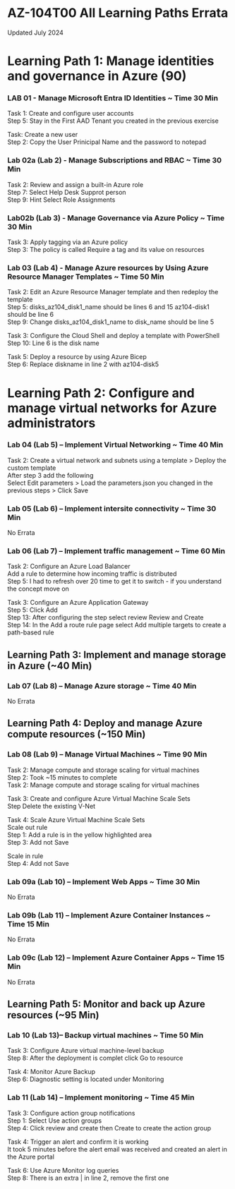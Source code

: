 # AZ-104T00 All Learning Paths Errata

Updated July 2024 <br>
 
# Learning Path 1: Manage identities and governance in Azure (90)

### LAB 01 - Manage Microsoft Entra ID Identities ~ Time 30 Min

Task 1: Create and configure user accounts  <br>
Step 5: Stay in the First AAD Tenant you created in the previous exercise  <br>

Task:  Create a new user  <br>
Step 2:  Copy the User Prinicipal Name and the password to notepad  <br>

### Lab 02a (Lab 2)  - Manage Subscriptions and RBAC ~ Time 30 Min

Task 2: Review and assign a built-in Azure role  <br>
Step 7: Select Help Desk Supprot person  <br>
Step 9: Hint Select Role Assignments  <br>

### Lab02b (Lab 3) - Manage Governance via Azure Policy ~ Time 30 Min

Task 3: Apply tagging via an Azure policy  <br>
Step 3: The policy is called Require a tag and its value on resources  <br>

### Lab 03 (Lab 4) - Manage Azure resources by Using Azure Resource Manager Templates ~ Time 50 Min

Task 2: Edit an Azure Resource Manager template and then redeploy the template  <br>
Step 5: disks_az104_disk1_name should be lines 6 and 15 az104-disk1 should be line 6  <br>
Step 9: Change disks_az104_disk1_name to disk_name should be line 5  <br>

Task 3: Configure the Cloud Shell and deploy a template with PowerShell <br>
Step 10:  Line 6 is the disk name <br>

Task 5: Deploy a resource by using Azure Bicep <br>
Step 6: Replace diskname in line 2 with az104-disk5 <br>

# Learning Path 2: Configure and manage virtual networks for Azure administrators

### Lab 04 (Lab 5) – Implement Virtual Networking ~ Time 40 Min

Task 2: Create a virtual network and subnets using a template > Deploy the custom template <br>
After step 3 add the following <br>
Select Edit parameters > Load the parameters.json you changed in the previous steps > Click Save <br>

### Lab 05 (Lab 6) – Implement intersite connectivity ~ Time 30 Min

No Errata <br>

### Lab 06 (Lab 7) – Implement traffic management ~ Time 60 Min

Task 2: Configure an Azure Load Balancer <br>
Add a rule to determine how incoming traffic is distributed <br>
Step 5:  I had to refresh over 20 time to get it to switch - if you understand the concept move on <br>

Task 3: Configure an Azure Application Gateway <br>
Step 5: Click Add <br>
Step 13: After configuring the step select review Review and Create <br>
Step 14: In the Add a route rule page select Add multiple targets to create a path-based rule <br>

## Learning Path 3: Implement and manage storage in Azure (~40 Min)

### Lab 07 (Lab 8) – Manage Azure storage ~ Time 40 Min

No Errata <br>

## Learning Path 4: Deploy and manage Azure compute resources (~150 Min)

### Lab 08 (Lab 9) – Manage Virtual Machines ~ Time 90 Min

Task 2: Manage compute and storage scaling for virtual machines <br>
Step 2:  Took ~15 minutes to complete  <br>
Task 2: Manage compute and storage scaling for virtual machines <br>

Task 3: Create and configure Azure Virtual Machine Scale Sets <br>
Step Delete the existing V-Net <br>

Task 4: Scale Azure Virtual Machine Scale Sets <br>
Scale out rule <br>
Step 1: Add a rule is in the yellow highlighted area <br>
Step 3: Add not Save <br>

Scale in rule <br>
Step 4: Add not Save <br>

### Lab 09a (Lab 10) – Implement Web Apps​ ~ Time 30 Min

No Errata <br>

### Lab 09b (Lab 11) – Implement Azure Container Instances​ ~ Time 15 Min

No Errata <br>

### Lab 09c (Lab 12) – Implement Azure Container Apps ​~ Time 15 Min

No Errata <br>

## Learning Path 5: Monitor and back up Azure resources (~95 Min)

### Lab 10 (Lab 13)– Backup virtual machines​ ~ Time 50 Min

Task 3: Configure Azure virtual machine-level backup <br>
Step 8: After the deployment is complet click Go to resource <br>

Task 4: Monitor Azure Backup <br>
Step 6: Diagnostic setting is located under Monitoring <br>

### Lab 11 (Lab 14) – Implement monitoring​ ~ Time 45 Min

Task 3: Configure action group notifications <br>
Step 1: Select Use action groups <br>
Step 4: Click review and create then Create to create the action group <br>

Task 4: Trigger an alert and confirm it is working <br>
It took 5 minutes before the alert email was received and created an alert in the Azure portal <br>

Task 6: Use Azure Monitor log queries <br>
Step 8:  There is an extra | in line 2, remove the first one <br>
